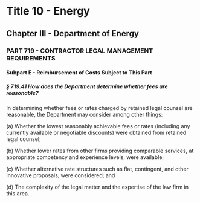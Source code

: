 
# Title 10 - Energy
## Chapter III - Department of Energy
### PART 719 - CONTRACTOR LEGAL MANAGEMENT REQUIREMENTS
#### Subpart E - Reimbursement of Costs Subject to This Part
##### § 719.41 How does the Department determine whether fees are reasonable?

In determining whether fees or rates charged by retained legal counsel are reasonable, the Department may consider among other things:

(a) Whether the lowest reasonably achievable fees or rates (including any currently available or negotiable discounts) were obtained from retained legal counsel;

(b) Whether lower rates from other firms providing comparable services, at appropriate competency and experience levels, were available;

(c) Whether alternative rate structures such as flat, contingent, and other innovative proposals, were considered; and

(d) The complexity of the legal matter and the expertise of the law firm in this area.
